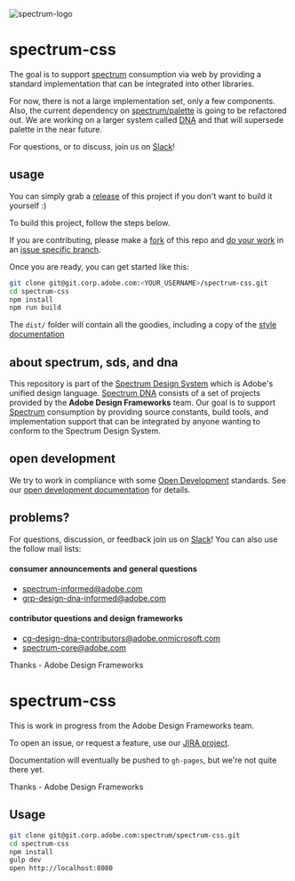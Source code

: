 ![spectrum-logo](https://git.corp.adobe.com/storage/user/655/files/a13fda74-9d4a-11e6-9aec-1b320823594a)
# spectrum-css
The goal is to support [spectrum][spectrum-link] consumption via web by providing a standard implementation that can be integrated into other libraries.  

For now, there is not a large implementation set, only a few components.  Also, the current dependency on [spectrum/palette](http://git.corp.adobe.com/spectrum/palette) is going to be refactored out.  We are working on a larger system called [DNA][dna-link] and that will supersede palette in the near future.

For questions, or to discuss, join us on [Slack](adobespectrum.slack.com)!

## usage  
You can simply grab a [release](https://git.corp.adobe.com/Spectrum/spectrum-css/releases) of this project if you don't want to build it yourself :)

To build this project, follow the steps below.

If you are contributing, please make a [fork][forking-link] of this repo and [do your work][dev-docs-link] in an [issue specific branch][sds-jira-link].

Once you are ready, you can get started like this:

```sh
git clone git@git.corp.adobe.com:<YOUR_USERNAME>/spectrum-css.git
cd spectrum-css
npm install
npm run build
```

The `dist/` folder will contain all the goodies, including a copy of the [style documentation](http://git.corp.adobe/com/pages/spectrum/spectrum-css/)

## about spectrum, sds, and dna
This repository is part of the [Spectrum Design System][spectrum-link] which is Adobe's unified design language. [Spectrum DNA][dna-link] consists of a set of projects provided by the **Adobe Design Frameworks** team.  Our goal is to support [Spectrum][spectrum-link] consumption by providing source constants, build tools, and implementation support that can be integrated by anyone wanting to conform to the Spectrum Design System.

## open development
We try to work in compliance with some [Open Development][dna-opendev-link] standards.  See our [open development documentation][dna-opendev-link] for details.

## problems?
For questions, discussion, or feedback join us on [Slack][slack-link]!  You can also use the follow mail lists:

#### consumer announcements and general questions
* spectrum-informed@adobe.com
* grp-design-dna-informed@adobe.com

#### contributor questions and design frameworks
* cg-design-dna-contributors@adobe.onmicrosoft.com
* spectrum-core@adobe.com

Thanks - Adobe Design Frameworks

[spectrum-link]: http://spectrum.corp.adobe.com
[slack-link]: https://adobespectrum.slack.com
[dna-link]: http://spectrum-dna.corp.adobe.com
[dna-opendev-link]: http://spectrum-dna.corp.adobe.com/opendevelopment.html
[sds-jira-link]: https://jira.corp.adobe.com/browse/SDS
[dev-docs-link]: https://wiki.corp.adobe.com/display/AdobeDesign/Spectrum+Developer+Docs
[forking-link]: https://help.github.com/articles/fork-a-repo/





# spectrum-css

This is work in progress from the Adobe Design Frameworks team.  

To open an issue, or request a feature, use our [JIRA project](https://jira.corp.adobe.com/browse/SPECTRUM).

Documentation will eventually be pushed to `gh-pages`, but we're not quite there yet.



Thanks - Adobe Design Frameworks

## Usage

```sh
git clone git@git.corp.adobe.com:spectrum/spectrum-css.git
cd spectrum-css
npm install
gulp dev
open http://localhost:8080
```

